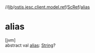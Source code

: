 //[lib](../../../index.md)/[ostis.jesc.client.model.ref](../index.md)/[ScRef](index.md)/[alias](alias.md)

# alias

[jvm]\
abstract val [alias](alias.md): [String](https://kotlinlang.org/api/latest/jvm/stdlib/kotlin/-string/index.html)?
